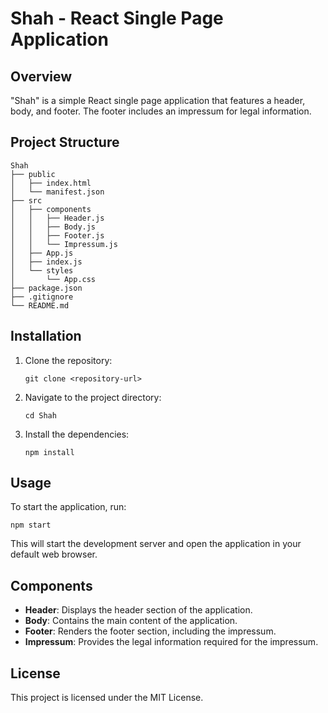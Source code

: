 # Shah - React Single Page Application

## Overview
"Shah" is a simple React single page application that features a header, body, and footer. The footer includes an impressum for legal information.

## Project Structure
```
Shah
├── public
│   ├── index.html
│   └── manifest.json
├── src
│   ├── components
│   │   ├── Header.js
│   │   ├── Body.js
│   │   ├── Footer.js
│   │   └── Impressum.js
│   ├── App.js
│   ├── index.js
│   └── styles
│       └── App.css
├── package.json
├── .gitignore
└── README.md
```

## Installation
1. Clone the repository:
   ```
   git clone <repository-url>
   ```
2. Navigate to the project directory:
   ```
   cd Shah
   ```
3. Install the dependencies:
   ```
   npm install
   ```

## Usage
To start the application, run:
```
npm start
```
This will start the development server and open the application in your default web browser.

## Components
- **Header**: Displays the header section of the application.
- **Body**: Contains the main content of the application.
- **Footer**: Renders the footer section, including the impressum.
- **Impressum**: Provides the legal information required for the impressum.

## License
This project is licensed under the MIT License.